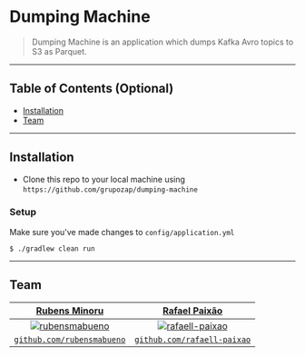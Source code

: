 # Dumping Machine

> Dumping Machine is an application which dumps Kafka Avro topics to S3 as Parquet.

---

## Table of Contents (Optional)

- [Installation](#installation)
- [Team](#team)

---

## Installation

- Clone this repo to your local machine using `https://github.com/grupozap/dumping-machine`

### Setup

Make sure you've made changes to `config/application.yml`

```shell
$ ./gradlew clean run
```

---

## Team

| <a href="https://github.com/rubensmabueno" target="_blank">**Rubens Minoru**</a> | <a href="https://github.com/rafaell-paixao" target="_blank">**Rafael Paixão**</a> |
| :---: | :---:|
| [![rubensmabueno](https://avatars0.githubusercontent.com/u/4483868?s=200&amp;v=4)](https://github.com/rubensmabueno)    | [![rafaell-paixao](https://avatars3.githubusercontent.com/u/18431398?s=200)](https://github.com/rafaell-paixao) |
| <a href="https://github.com/rubensmabueno" target="_blank">`github.com/rubensmabueno`</a> | <a href="https://github.com/rafaell-paixao" target="_blank">`github.com/rafaell-paixao`</a> |
